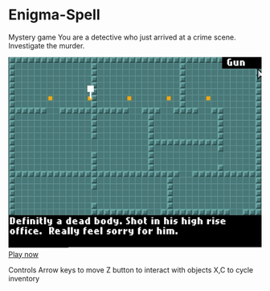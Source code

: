 # Enigma-Spell
Mystery game
You are a detective who just arrived at a crime scene.  Investigate the murder.

![screenshot](docs/demo_screenshot.jpg)
[Play now](https://startarrot.github.io/Enigma-Spell/)

Controls
Arrow keys to move
Z button to interact with objects
X,C to cycle inventory